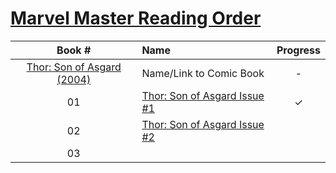 # [Marvel Master Reading Order](https://comicbookreadingorders.com/marvel/marvel-master-reading-order/)


| Book # | Name | Progress | 
|:---:|:---|:---:|
| [Thor: Son of Asgard (2004)](https://www.marvel.com/comics/series/680/thor_son_of_asgard_2004_-_2005) | Name/Link to Comic Book | - |
| 01 | [Thor: Son of Asgard Issue #1](https://readcomiconline.li/Comic/Thor-Son-of-Asgard/Issue-1?id=57057) | ✓ |
| 02 | [Thor: Son of Asgard Issue #2](https://readcomiconline.li/Comic/Thor-Son-of-Asgard/Issue-2?id=57065) |  |
| 03 | []() |  |
